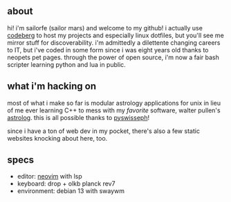 ## about

hi! i'm sailorfe (sailor mars) and welcome to my github! i actually use [codeberg](https://codeberg.org/sailorfe) to host my projects and especially linux dotfiles, but you'll see me mirror stuff for discoverability. i'm admittedly a dilettente changing careers to IT, but i've coded in some form since i was eight years old thanks to neopets pet pages. through the power of open source, i'm now a fair bash scripter learning python and lua in public.

## what i'm hacking on

most of what i make so far is modular astrology applications for unix in lieu of me ever learning C++ to mess with my *favorite* software, walter pullen's [astrolog](https://github.com/CruiserOne/Astrolog). this is all possible thanks to [pyswisseph](https://github.com/astrorigin/pyswisseph)!

since i have a ton of web dev in my pocket, there's also a few static websites knocking about here, too.

## specs

- editor: [neovim](https://github.com/neovim/neovim) with lsp
- keyboard: drop + olkb planck rev7
- environment: debian 13 with swaywm
